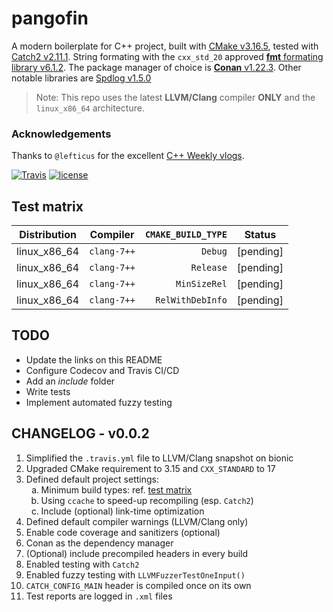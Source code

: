 <style>
  ol ol {list-style-type: lower-alpha}
</style>
# pangofin
A modern boilerplate for C++ project, built with [CMake v3.16.5](), tested with [Catch2 v2.11.1]().
String formating with the `cxx_std_20` approved [**fmt** formating library v6.1.2]().
The package manager of choice is [**Conan** v1.22.3](). Other notable libraries are [Spdlog v1.5.0]()
>Note: This repo uses the latest **LLVM/Clang** compiler **ONLY** and the `linux_x86_64` architecture.

### Acknowledgements
Thanks to `@lefticus` for the excellent [C++ Weekly vlogs]().


[![Travis](https://img.shields.io/travis/ceable/pangofin.svg?style=flat-square)](https://github.com/ceable/pangofin)
[![license](https://img.shields.io/github/license/ceable/pangofin.svg?style=flat-square)](https://github.com/ceable/pangofin/blob/master/LICENSE)


## Test matrix

| Distribution | Compiler   | `CMAKE_BUILD_TYPE` |  Status   |
|--------------|------------|-------------------:|-----------|
| linux_x86_64 | `clang-7++`| `Debug`            | [pending] |
| linux_x86_64 | `clang-7++`| `Release`          | [pending] |
| linux_x86_64 | `clang-7++`| `MinSizeRel`       | [pending] |
| linux_x86_64 | `clang-7++`| `RelWithDebInfo`   | [pending] |

## TODO
- Update the links on this README
- Configure Codecov and Travis CI/CD
- Add an _include_ folder
- Write tests
- Implement automated fuzzy testing

## CHANGELOG - v0.0.2
1. Simplified the `.travis.yml` file to LLVM/Clang snapshot on bionic
2. Upgraded CMake requirement to 3.15 and `CXX_STANDARD` to 17
3. Defined default project settings:
    1. Minimum build types: ref. [test matrix](#test-matrix)
    2. Using `ccache` to speed-up recompiling (esp. `Catch2`)
    3. Include (optional) link-time optimization
4. Defined default compiler warnings (LLVM/Clang only)
5. Enable code coverage and sanitizers (optional)
6. Conan as the dependency manager
7. (Optional) include precompiled headers in every build
8. Enabled testing with `Catch2`
9. Enabled fuzzy testing with `LLVMFuzzerTestOneInput()`
10. `CATCH_CONFIG_MAIN` header is compiled once on its own
11. Test reports are logged in `.xml` files

